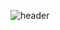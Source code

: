 ![header](https://capsule-render.vercel.app/api?type=waving&color=FFBAD9&height=200&section=header&text=Hello!%20I'm%20Seonga&fontColor=FFFFFF&fontSize=50&fontAlignY=40)

<!--
**2SEONGA/2SEONGA** is a ✨ _special_ ✨ repository because its `README.md` (this file) appears on your GitHub profile.

Here are some ideas to get you started:

- 🔭 I’m currently working on ...
- 🌱 I’m currently learning ...
- 👯 I’m looking to collaborate on ...
- 🤔 I’m looking for help with ...
- 💬 Ask me about ...
- 📫 How to reach me: ...
- 😄 Pronouns: ...
- ⚡ Fun fact: ...
-->
